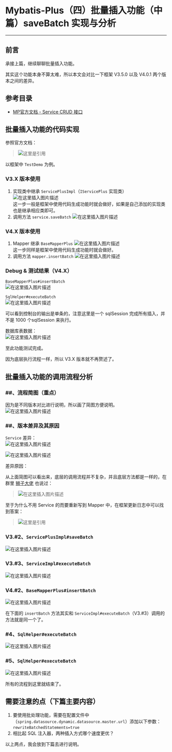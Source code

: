 # Mybatis-Plus（四）批量插入功能（中篇）saveBatch 实现与分析
- - -
## 前言
承接上篇，继续聊聊批量插入功能。

其实这个功能本身不算太难，所以本文会对比一下框架 V3.5.0 以及 V4.0.1 两个版本之间的差异。

## 参考目录
- [MP官方文档 - Service CRUD 接口](https://baomidou.com/pages/49cc81/#service-crud-%E6%8E%A5%E5%8F%A3)

## 批量插入功能的代码实现
参照官方文档：<br>
> ![这里是引用](img04/a85ea7232bd84fc2a486b7c2f06c284e.png)

以框架中 `TestDemo` 为例。
### V3.X 版本使用

1. 实现类中继承 `ServicePlusImpl`（`IServicePlus` 实现类）<br>
   ![在这里插入图片描述](img04/a8efd42b9fca46c180704f45f497b4d0.png)<br>
   这一步一般是框架中使用代码生成功能时就会做好，如果是自己添加的实现类也是继承相应类即可。
2. 调用方法 `service.saveBatch`
   ![在这里插入图片描述](img04/3763cb829024418784b614c94c0d597d.png)
### V4.X 版本使用
1. Mapper 继承 `BaseMapperPlus`
   ![在这里插入图片描述](img04/531790e96ad44cf4890e4005a40f682a.png)<br>
   这一步同样是框架中使用代码生成功能时就会做好。
2. 调用方法 `mapper.insertBatch`
   ![在这里插入图片描述](img04/2635d219af294c349b358d8c06c93346.png)

### Debug & 测试结果（V4.X）
`BaseMapperPlus#insertBatch`<br>
![在这里插入图片描述](img04/fb7e756c06df477089db668f7224f886.png)

`SqlHelper#executeBatch`<br>
![在这里插入图片描述](img04/a79242bae22045eeb208999b6ebdfd76.png)

可以看到控制台的输出是单条的，注意这里是一个 sqlSession 完成所有插入，并不是 1000 个sqlSession 来执行。

数据库表数据：<br>
![在这里插入图片描述](img04/4d4657501c8c469fabe2edacf1ab1b85.png)

至此功能测试完成。

因为底层执行流程一样，所以 V3.X 版本就不再赘述了。

## 批量插入功能的调用流程分析
### ##、流程简图（重点）
因为是不同版本对比进行说明，所以画了简图方便说明。<br>
![在这里插入图片描述](img04/39fbf5a345b84fa9b529cbf80f88f9cc.png)
### ##、版本差异及其原因
`Service` 差异：<br>
![在这里插入图片描述](img04/227c9065dc29497d98cd11234e850494.png)

![在这里插入图片描述](img04/9bc7f3d191894718b7513352c2ea5388.png)

差异原因：<br>

从上面简图可以看出来，底层的调用流程并不复杂，并且底层方法都是一样的，在群里 [狮子大佬](https://blog.csdn.net/weixin_40461281) 也说过：

> ![在这里插入图片描述](img04/2bd8dfd294b34602818aa4a2b66865a2.png)

至于为什么不用 Service 的而要重新写到 Mapper 中，在框架更新日志中可以找到答案：

> ![这里是引用](img04/26597748fec44145bc06112f9003167b.png)


### V3.#2、`ServicePlusImpl#saveBatch`
![在这里插入图片描述](img04/e56302dc1c634132b55bbe4abb015577.png)
### V3.#3、`ServiceImpl#executeBatch`
![在这里插入图片描述](img04/8bfe3df69b97499791264ca1f4c29940.png)

### V4.#2、`BaseMapperPlus#insertBatch`
![在这里插入图片描述](img04/21926b5f4163477390aa7a0d07af8c93.png)

在下面的 `insertBatch` 方法其实和 `ServiceImpl#executeBatch`（V3.#3）调用的方法就是同一个了。
### #4、`SqlHelper#executeBatch`
![在这里插入图片描述](img04/c08dd6f861c9426395d5c178bc27ad0e.png)
### #5、`SqlHelper#executeBatch`
![在这里插入图片描述](img04/00dbcbc3aace462fbe6c0b4d8d6db0ef.png)

所有的流程到这里就结束了。

## 需要注意的点（下篇主要内容）

1. 要使用批处理功能，需要在配置文件中（`spring.datasource.dynamic.datasource.master.url`）添加以下参数：`rewriteBatchedStatements=true`
2. 相比起 SQL 注入器，两种插入方式哪个速度更优？

以上两点，我会放到下篇去进行说明。